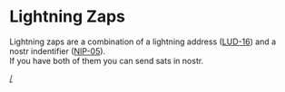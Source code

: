 # Lightning Zaps
Lightning zaps are a combination of a lightning address ([LUD-16](./../lightning/lightning-address.md)) and a nostr indentifier ([NIP-05](nostr-identifier.md)).  
If you have both of them you can send sats in nostr.

[/](./../readme.md)
